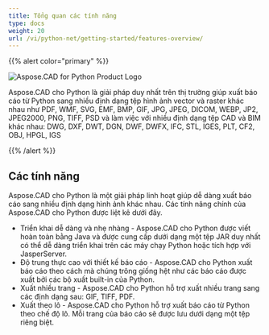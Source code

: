 ```yaml
---
title: Tổng quan các tính năng
type: docs
weight: 20
url: /vi/python-net/getting-started/features-overview/
---
```


{{% alert color="primary" %}}

![Aspose.CAD for Python Product Logo](/cad/_assets/home_4.png)

Aspose.CAD cho Python là giải pháp duy nhất trên thị trường giúp xuất báo cáo từ Python sang nhiều định dạng tệp hình ảnh vector và raster khác nhau như PDF, WMF, SVG, EMF, BMP, GIF, JPG, JPEG, DICOM, WEBP, JP2, JPEG2000, PNG, TIFF, PSD và làm việc với nhiều định dạng tệp CAD và BIM khác nhau: DWG, DXF, DWT, DGN, DWF, DWFX, IFC, STL, IGES, PLT, CF2, OBJ, HPGL, IGS

{{% /alert %}}

## Các tính năng

Aspose.CAD cho Python là một giải pháp linh hoạt giúp dễ dàng xuất báo cáo sang nhiều định dạng hình ảnh khác nhau. Các tính năng chính của Aspose.CAD cho Python được liệt kê dưới đây.

- Triển khai dễ dàng và nhẹ nhàng - Aspose.CAD cho Python được viết hoàn toàn bằng Java và được cung cấp dưới dạng một tệp JAR duy nhất có thể dễ dàng triển khai trên các máy chạy Python hoặc tích hợp với JasperServer.
- Độ trung thực cao với thiết kế báo cáo - Aspose.CAD cho Python xuất báo cáo theo cách mà chúng trông giống hệt như các báo cáo được xuất bởi các bộ xuất built-in của Python.
- Xuất nhiều trang - Aspose.CAD cho Python hỗ trợ xuất nhiều trang sang các định dạng sau: GIF, TIFF, PDF.
- Xuất theo lô - Aspose.CAD cho Python hỗ trợ xuất báo cáo từ Python theo chế độ lô. Mỗi trang của báo cáo sẽ được lưu dưới dạng một tệp riêng biệt.
